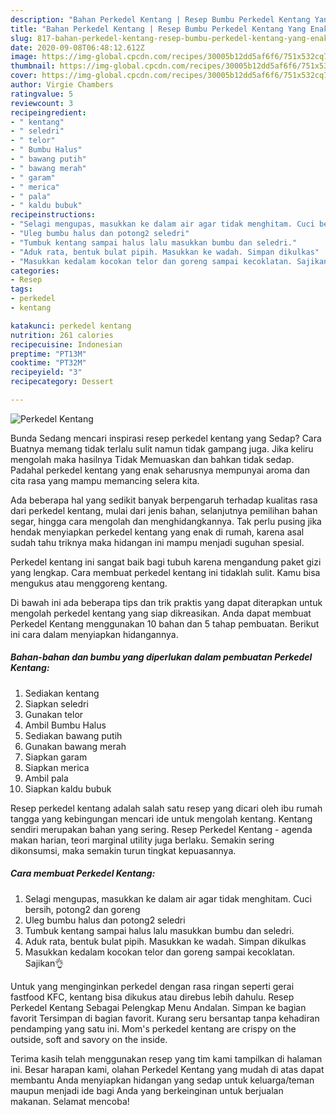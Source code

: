 ```yaml
---
description: "Bahan Perkedel Kentang | Resep Bumbu Perkedel Kentang Yang Enak Dan Mudah"
title: "Bahan Perkedel Kentang | Resep Bumbu Perkedel Kentang Yang Enak Dan Mudah"
slug: 817-bahan-perkedel-kentang-resep-bumbu-perkedel-kentang-yang-enak-dan-mudah
date: 2020-09-08T06:48:12.612Z
image: https://img-global.cpcdn.com/recipes/30005b12dd5af6f6/751x532cq70/perkedel-kentang-foto-resep-utama.jpg
thumbnail: https://img-global.cpcdn.com/recipes/30005b12dd5af6f6/751x532cq70/perkedel-kentang-foto-resep-utama.jpg
cover: https://img-global.cpcdn.com/recipes/30005b12dd5af6f6/751x532cq70/perkedel-kentang-foto-resep-utama.jpg
author: Virgie Chambers
ratingvalue: 5
reviewcount: 3
recipeingredient:
- " kentang"
- " seledri"
- " telor"
- " Bumbu Halus"
- " bawang putih"
- " bawang merah"
- " garam"
- " merica"
- " pala"
- " kaldu bubuk"
recipeinstructions:
- "Selagi mengupas, masukkan ke dalam air agar tidak menghitam. Cuci bersih, potong2 dan goreng"
- "Uleg bumbu halus dan potong2 seledri"
- "Tumbuk kentang sampai halus lalu masukkan bumbu dan seledri."
- "Aduk rata, bentuk bulat pipih. Masukkan ke wadah. Simpan dikulkas"
- "Masukkan kedalam kocokan telor dan goreng sampai kecoklatan. Sajikan👌"
categories:
- Resep
tags:
- perkedel
- kentang

katakunci: perkedel kentang 
nutrition: 261 calories
recipecuisine: Indonesian
preptime: "PT13M"
cooktime: "PT32M"
recipeyield: "3"
recipecategory: Dessert

---
```



![Perkedel Kentang](https://img-global.cpcdn.com/recipes/30005b12dd5af6f6/751x532cq70/perkedel-kentang-foto-resep-utama.jpg)

Bunda Sedang mencari inspirasi resep perkedel kentang yang Sedap? Cara Buatnya memang tidak terlalu sulit namun tidak gampang juga. Jika keliru mengolah maka hasilnya Tidak Memuaskan dan bahkan tidak sedap. Padahal perkedel kentang yang enak seharusnya mempunyai aroma dan cita rasa yang mampu memancing selera kita.

Ada beberapa hal yang sedikit banyak berpengaruh terhadap kualitas rasa dari perkedel kentang, mulai dari jenis bahan, selanjutnya pemilihan bahan segar, hingga cara mengolah dan menghidangkannya. Tak perlu pusing jika hendak menyiapkan perkedel kentang yang enak di rumah, karena asal sudah tahu triknya maka hidangan ini mampu menjadi suguhan spesial.

Perkedel kentang ini sangat baik bagi tubuh karena mengandung paket gizi yang lengkap. Cara membuat perkedel kentang ini tidaklah sulit. Kamu bisa mengukus atau menggoreng kentang.


Di bawah ini ada beberapa tips dan trik praktis yang dapat diterapkan untuk mengolah perkedel kentang yang siap dikreasikan. Anda dapat membuat Perkedel Kentang menggunakan 10 bahan dan 5 tahap pembuatan. Berikut ini cara dalam menyiapkan hidangannya.

<!--inarticleads1-->

##### Bahan-bahan dan bumbu yang diperlukan dalam pembuatan Perkedel Kentang:

1. Sediakan  kentang
1. Siapkan  seledri
1. Gunakan  telor
1. Ambil  Bumbu Halus
1. Sediakan  bawang putih
1. Gunakan  bawang merah
1. Siapkan  garam
1. Siapkan  merica
1. Ambil  pala
1. Siapkan  kaldu bubuk


Resep perkedel kentang adalah salah satu resep yang dicari oleh ibu rumah tangga yang kebingungan mencari ide untuk mengolah kentang. Kentang sendiri merupakan bahan yang sering. Resep Perkedel Kentang - agenda makan harian, teori marginal utility juga berlaku. Semakin sering dikonsumsi, maka semakin turun tingkat kepuasannya. 

<!--inarticleads2-->

##### Cara membuat Perkedel Kentang:

1. Selagi mengupas, masukkan ke dalam air agar tidak menghitam. Cuci bersih, potong2 dan goreng
1. Uleg bumbu halus dan potong2 seledri
1. Tumbuk kentang sampai halus lalu masukkan bumbu dan seledri.
1. Aduk rata, bentuk bulat pipih. Masukkan ke wadah. Simpan dikulkas
1. Masukkan kedalam kocokan telor dan goreng sampai kecoklatan. Sajikan👌


Untuk yang menginginkan perkedel dengan rasa ringan seperti gerai fastfood KFC, kentang bisa dikukus atau direbus lebih dahulu. Resep Perkedel Kentang Sebagai Pelengkap Menu Andalan. Simpan ke bagian favorit Tersimpan di bagian favorit. Kurang seru bersantap tanpa kehadiran pendamping yang satu ini. Mom&#39;s perkedel kentang are crispy on the outside, soft and savory on the inside. 

Terima kasih telah menggunakan resep yang tim kami tampilkan di halaman ini. Besar harapan kami, olahan Perkedel Kentang yang mudah di atas dapat membantu Anda menyiapkan hidangan yang sedap untuk keluarga/teman maupun menjadi ide bagi Anda yang berkeinginan untuk berjualan makanan. Selamat mencoba!
